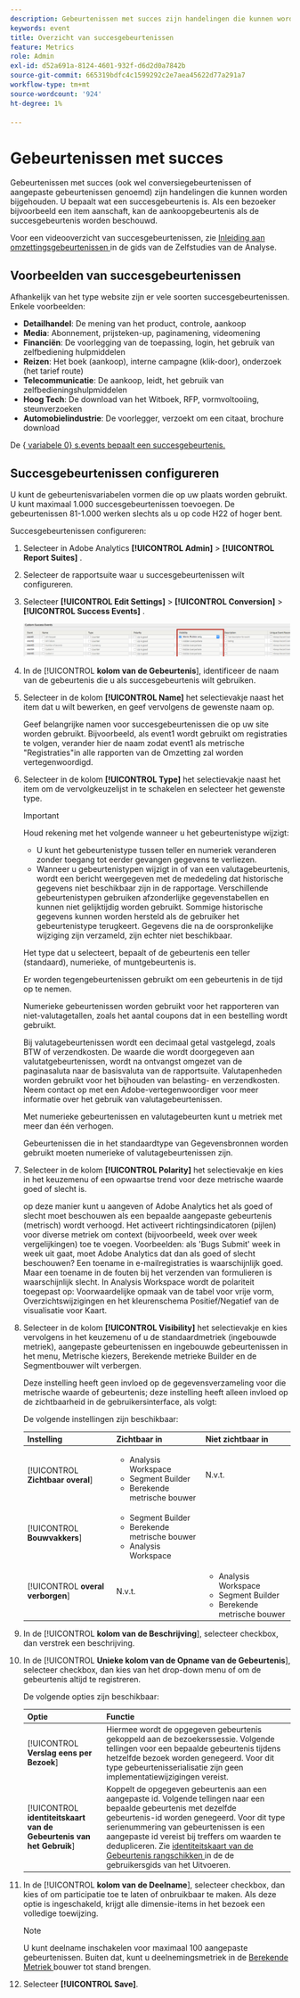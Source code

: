 ```yaml
---
description: Gebeurtenissen met succes zijn handelingen die kunnen worden bijgehouden. U bepaalt wat een succesgebeurtenis is. Als een bezoeker bijvoorbeeld een item aanschaft, kan de aankoopgebeurtenis als de succesgebeurtenis worden beschouwd.
keywords: event
title: Overzicht van succesgebeurtenissen
feature: Metrics
role: Admin
exl-id: d52a691a-8124-4601-932f-d6d2d0a7842b
source-git-commit: 665319bdfc4c1599292c2e7aea45622d77a291a7
workflow-type: tm+mt
source-wordcount: '924'
ht-degree: 1%

---
```


# Gebeurtenissen met succes

Gebeurtenissen met succes (ook wel conversiegebeurtenissen of aangepaste gebeurtenissen genoemd) zijn handelingen die kunnen worden bijgehouden. U bepaalt wat een succesgebeurtenis is. Als een bezoeker bijvoorbeeld een item aanschaft, kan de aankoopgebeurtenis als de succesgebeurtenis worden beschouwd.

Voor een videooverzicht van succesgebeurtenissen, zie [ Inleiding aan omzettingsgebeurtenissen ](https://experienceleague.adobe.com/nl/docs/analytics-learn/tutorials/analysis-workspace/metrics/introduction-to-conversion-events) in de gids van de Zelfstudies van de Analyse.

## Voorbeelden van succesgebeurtenissen

Afhankelijk van het type website zijn er vele soorten succesgebeurtenissen. Enkele voorbeelden:

* **Detailhandel**: De mening van het product, controle, aankoop
* **Media**: Abonnement, prijsteken-up, paginamening, videomening
* **Financiën**: De voorlegging van de toepassing, login, het gebruik van zelfbediening hulpmiddelen
* **Reizen**: Het boek (aankoop), interne campagne (klik-door), onderzoek (het tarief route)
* **Telecommunicatie**: De aankoop, leidt, het gebruik van zelfbedieningshulpmiddelen
* **Hoog Tech**: De download van het Witboek, RFP, vormvoltooiing, steunverzoeken
* **Automobielindustrie**: De voorlegger, verzoekt om een citaat, brochure download

De {[ variabele 0} s.events bepaalt een succesgebeurtenis.](/help/implement/vars/page-vars/events/event-serialization.md)

## Succesgebeurtenissen configureren

U kunt de gebeurtenisvariabelen vormen die op uw plaats worden gebruikt. U kunt maximaal 1.000 succesgebeurtenissen toevoegen. De gebeurtenissen 81-1.000 werken slechts als u op code H22 of hoger bent.

Succesgebeurtenissen configureren:

1. Selecteer in Adobe Analytics **[!UICONTROL Admin]** > **[!UICONTROL Report Suites]** .
1. Selecteer de rapportsuite waar u succesgebeurtenissen wilt configureren.
1. Selecteer **[!UICONTROL Edit Settings]** > **[!UICONTROL Conversion]** > **[!UICONTROL Success Events]** .

   ![Stap Resultaat](/help/admin/tools/manage-rs/edit-settings/conversion-var-admin/c-success-events/assets/success_event_page.png)

1. In de [!UICONTROL **kolom van de Gebeurtenis**], identificeer de naam van de gebeurtenis die u als succesgebeurtenis wilt gebruiken.

1. Selecteer in de kolom **[!UICONTROL Name]** het selectievakje naast het item dat u wilt bewerken, en geef vervolgens de gewenste naam op.

   Geef belangrijke namen voor succesgebeurtenissen die op uw site worden gebruikt. Bijvoorbeeld, als event1 wordt gebruikt om registraties te volgen, verander hier de naam zodat event1 als metrische &quot;Registraties&quot;in alle rapporten van de Omzetting zal worden vertegenwoordigd.

1. Selecteer in de kolom **[!UICONTROL Type]** het selectievakje naast het item om de vervolgkeuzelijst in te schakelen en selecteer het gewenste type.

   >[!IMPORTANT]
   >
   >Houd rekening met het volgende wanneer u het gebeurtenistype wijzigt:<ul><li>U kunt het gebeurtenistype tussen teller en numeriek veranderen zonder toegang tot eerder gevangen gegevens te verliezen.</li><li>Wanneer u gebeurtenistypen wijzigt in of van een valutagebeurtenis, wordt een bericht weergegeven met de mededeling dat historische gegevens niet beschikbaar zijn in de rapportage. Verschillende gebeurtenistypen gebruiken afzonderlijke gegevenstabellen en kunnen niet gelijktijdig worden gebruikt. Sommige historische gegevens kunnen worden hersteld als de gebruiker het gebeurtenistype terugkeert. Gegevens die na de oorspronkelijke wijziging zijn verzameld, zijn echter niet beschikbaar.</li></ul>

   Het type dat u selecteert, bepaalt of de gebeurtenis een teller (standaard), numerieke, of muntgebeurtenis is. <p>Er worden tegengebeurtenissen gebruikt om een gebeurtenis in de tijd op te nemen.</p><p>Numerieke gebeurtenissen worden gebruikt voor het rapporteren van niet-valutagetallen, zoals het aantal coupons dat in een bestelling wordt gebruikt.</p> <p>Bij valutagebeurtenissen wordt een decimaal getal vastgelegd, zoals BTW of verzendkosten. De waarde die wordt doorgegeven aan valutatgebeurtenissen, wordt na ontvangst omgezet van de paginasaluta naar de basisvaluta van de rapportsuite. Valutapenheden worden gebruikt voor het bijhouden van belasting- en verzendkosten. Neem contact op met een Adobe-vertegenwoordiger voor meer informatie over het gebruik van valutagebeurtenissen.<p>Met numerieke gebeurtenissen en valutagebeurten kunt u metriek met meer dan één verhogen.</p><p>Gebeurtenissen die in het standaardtype van Gegevensbronnen worden gebruikt moeten numerieke of valutagebeurtenissen zijn.</p>

1. Selecteer in de kolom **[!UICONTROL Polarity]** het selectievakje en kies in het keuzemenu of een opwaartse trend voor deze metrische waarde goed of slecht is.

   op deze manier kunt u aangeven of Adobe Analytics het als goed of slecht moet beschouwen als een bepaalde aangepaste gebeurtenis (metrisch) wordt verhoogd. Het activeert richtingsindicatoren (pijlen) voor diverse metriek om context (bijvoorbeeld, week over week vergelijkingen) toe te voegen.  Voorbeelden: als &#39;Bugs Submit&#39; week in week uit gaat, moet Adobe Analytics dat dan als goed of slecht beschouwen? Een toename in e-mailregistraties is waarschijnlijk goed. Maar een toename in de fouten bij het verzenden van formulieren is waarschijnlijk slecht.  In Analysis Workspace wordt de polariteit toegepast op: Voorwaardelijke opmaak van de tabel voor vrije vorm, Overzichtswijzigingen en het kleurenschema Positief/Negatief van de visualisatie voor Kaart.

1. Selecteer in de kolom **[!UICONTROL Visibility]** het selectievakje en kies vervolgens in het keuzemenu of u de standaardmetriek (ingebouwde metriek), aangepaste gebeurtenissen en ingebouwde gebeurtenissen in het menu, Metrische kiezers, Berekende metrieke Builder en de Segmentbouwer wilt verbergen.

   Deze instelling heeft geen invloed op de gegevensverzameling voor die metrische waarde of gebeurtenis; deze instelling heeft alleen invloed op de zichtbaarheid in de gebruikersinterface, als volgt:

   De volgende instellingen zijn beschikbaar:

   | Instelling | Zichtbaar in | Niet zichtbaar in |
   |---------|----------|---------|
   | [!UICONTROL **Zichtbaar overal**] | <ul><li>Analysis Workspace</li><li>Segment Builder</li><li>Berekende metrische bouwer</li></ul> | N.v.t. |
   | [!UICONTROL **Bouwvakkers**] | <ul><li>Segment Builder</li><li>Berekende metrische bouwer</li><li>Analysis Workspace</li></ul> |
   | [!UICONTROL **overal verborgen**] | N.v.t. | <ul><li>Analysis Workspace</li><li>Segment Builder</li><li>Berekende metrische bouwer</li></ul> |

1. In de [!UICONTROL **kolom van de Beschrijving**], selecteer checkbox, dan verstrek een beschrijving.
1. In de [!UICONTROL **Unieke kolom van de Opname van de Gebeurtenis**], selecteer checkbox, dan kies van het drop-down menu of om de gebeurtenis altijd te registreren.

   De volgende opties zijn beschikbaar:

   | Optie | Functie |
   |---------|----------|
   | [!UICONTROL **Verslag eens per Bezoek**] | Hiermee wordt de opgegeven gebeurtenis gekoppeld aan de bezoekerssessie. Volgende tellingen voor een bepaalde gebeurtenis tijdens hetzelfde bezoek worden genegeerd. Voor dit type gebeurtenisserialisatie zijn geen implementatiewijzigingen vereist. |
   | [!UICONTROL **identiteitskaart van de Gebeurtenis van het Gebruik**] | Koppelt de opgegeven gebeurtenis aan een aangepaste id. Volgende tellingen naar een bepaalde gebeurtenis met dezelfde gebeurtenis-id worden genegeerd. Voor dit type serienummering van gebeurtenissen is een aangepaste id vereist bij treffers om waarden te dedupliceren. Zie [ identiteitskaart van de Gebeurtenis rangschikken ](/help/implement/vars/page-vars/events/event-serialization.md) in de de gebruikersgids van het Uitvoeren. |

1. In de [!UICONTROL **kolom van de Deelname**], selecteer checkbox, dan kies of om participatie toe te laten of onbruikbaar te maken. Als deze optie is ingeschakeld, krijgt alle dimensie-items in het bezoek een volledige toewijzing.

   >[!NOTE]
   >
   >U kunt deelname inschakelen voor maximaal 100 aangepaste gebeurtenissen. Buiten dat, kunt u deelnemingsmetriek in de [ Berekende Metriek ](/help/components/calculated-metrics/workflow/c-build-metrics/participation-metric.md) bouwer tot stand brengen.

1. Selecteer **[!UICONTROL Save]**.

